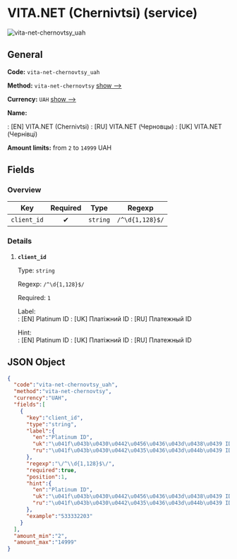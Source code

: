 
# VITA.NET (Chernivtsi) (service) 
![vita-net-chernovtsy_uah](https://static.openfintech.io/payout_methods/vita-net-chernovtsy_uah/logo.svg?w=400&c=v0.59.26#w24)  

## General 
 
**Code:** `vita-net-chernovtsy_uah` 
 
**Method:** `vita-net-chernovtsy` [show -->](/payout-methods/vita-net-chernovtsy/) 
 
**Currency:** `UAH` [show -->](/currencies/UAH/) 
 
**Name:** 
 
:	[EN] VITA.NET (Chernivtsi) 
:	[RU] VITA.NET (Черновцы) 
:	[UK] VITA.NET (Чернівці) 
 
**Amount limits:** from `2` to `14999` UAH 

## Fields 

### Overview 

|Key|Required|Type|Regexp| 
|:---:|:---:|:---:|:---:| 
|`client_id`|✔|`string`|`/^\d{1,128}$/`| 
 

### Details 
 
1. **`client_id`** 
 
	Type: `string` 
 
	Regexp: `/^\d{1,128}$/` 
 
	Required: `1` 
 
	Label:  
	: [EN] Platinum ID 
	: [UK] Платіжний ID 
	: [RU] Платежный ID 
 
	Hint:  
	: [EN] Platinum ID 
	: [UK] Платіжний ID 
	: [RU] Платежный ID 
 

## JSON Object 

```json
{
  "code":"vita-net-chernovtsy_uah",
  "method":"vita-net-chernovtsy",
  "currency":"UAH",
  "fields":[
    {
      "key":"client_id",
      "type":"string",
      "label":{
        "en":"Platinum ID",
        "uk":"\u041f\u043b\u0430\u0442\u0456\u0436\u043d\u0438\u0439 ID",
        "ru":"\u041f\u043b\u0430\u0442\u0435\u0436\u043d\u044b\u0439 ID"
      },
      "regexp":"\/^\\d{1,128}$\/",
      "required":true,
      "position":1,
      "hint":{
        "en":"Platinum ID",
        "uk":"\u041f\u043b\u0430\u0442\u0456\u0436\u043d\u0438\u0439 ID",
        "ru":"\u041f\u043b\u0430\u0442\u0435\u0436\u043d\u044b\u0439 ID"
      },
      "example":"533332203"
    }
  ],
  "amount_min":"2",
  "amount_max":"14999"
}
```  
